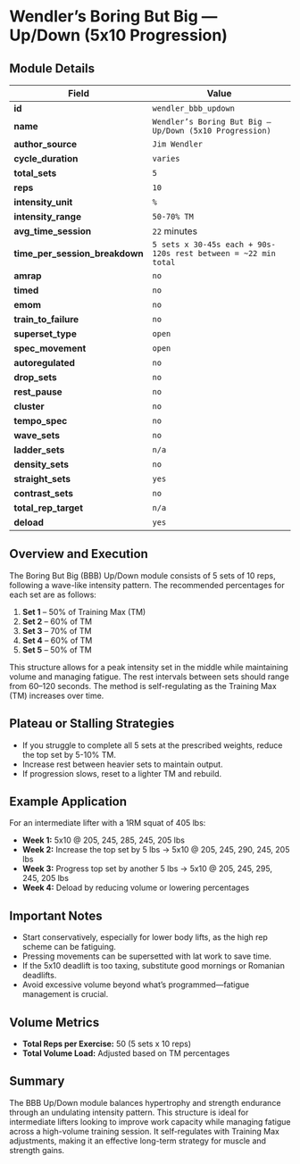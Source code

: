 # Wendler’s Boring But Big — Up/Down (5x10 Progression)

## Module Details

| Field                          | Value                              |
|--------------------------------|------------------------------------|
| **id**                         | `wendler_bbb_updown`              |
| **name**                       | `Wendler’s Boring But Big — Up/Down (5x10 Progression)` |
| **author_source**              | `Jim Wendler`                      |
| **cycle_duration**             | `varies`                           |
| **total_sets**                 | `5`                                |
| **reps**                       | `10`                               |
| **intensity_unit**             | `%`                                |
| **intensity_range**            | `50-70% TM`                        |
| **avg_time_session**           | `22` minutes                      |
| **time_per_session_breakdown** | `5 sets x 30-45s each + 90s-120s rest between = ~22 min total` |
| **amrap**                      | `no`                               |
| **timed**                      | `no`                               |
| **emom**                       | `no`                               |
| **train_to_failure**           | `no`                               |
| **superset_type**              | `open`                             |
| **spec_movement**              | `open`                             |
| **autoregulated**              | `no`                               |
| **drop_sets**                  | `no`                               |
| **rest_pause**                 | `no`                               |
| **cluster**                    | `no`                               |
| **tempo_spec**                 | `no`                               |
| **wave_sets**                  | `no`                               |
| **ladder_sets**                | `n/a`                              |
| **density_sets**               | `no`                               |
| **straight_sets**              | `yes`                              |
| **contrast_sets**              | `no`                               |
| **total_rep_target**           | `n/a`                              |
| **deload**                     | `yes`                              |

## Overview and Execution
The Boring But Big (BBB) Up/Down module consists of 5 sets of 10 reps, following a wave-like intensity pattern. The recommended percentages for each set are as follows:

1. **Set 1** – 50% of Training Max (TM)
2. **Set 2** – 60% of TM
3. **Set 3** – 70% of TM
4. **Set 4** – 60% of TM
5. **Set 5** – 50% of TM

This structure allows for a peak intensity set in the middle while maintaining volume and managing fatigue. The rest intervals between sets should range from 60–120 seconds. The method is self-regulating as the Training Max (TM) increases over time.

## Plateau or Stalling Strategies
- If you struggle to complete all 5 sets at the prescribed weights, reduce the top set by 5-10% TM.
- Increase rest between heavier sets to maintain output.
- If progression slows, reset to a lighter TM and rebuild.

## Example Application
For an intermediate lifter with a 1RM squat of 405 lbs:

- **Week 1:** 5x10 @ 205, 245, 285, 245, 205 lbs
- **Week 2:** Increase the top set by 5 lbs → 5x10 @ 205, 245, 290, 245, 205 lbs
- **Week 3:** Progress top set by another 5 lbs → 5x10 @ 205, 245, 295, 245, 205 lbs
- **Week 4:** Deload by reducing volume or lowering percentages

## Important Notes
- Start conservatively, especially for lower body lifts, as the high rep scheme can be fatiguing.
- Pressing movements can be supersetted with lat work to save time.
- If the 5x10 deadlift is too taxing, substitute good mornings or Romanian deadlifts.
- Avoid excessive volume beyond what’s programmed—fatigue management is crucial.

## Volume Metrics
- **Total Reps per Exercise:** 50 (5 sets x 10 reps)
- **Total Volume Load:** Adjusted based on TM percentages

## Summary
The BBB Up/Down module balances hypertrophy and strength endurance through an undulating intensity pattern. This structure is ideal for intermediate lifters looking to improve work capacity while managing fatigue across a high-volume training session. It self-regulates with Training Max adjustments, making it an effective long-term strategy for muscle and strength gains.